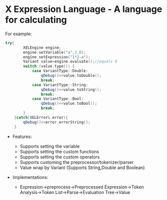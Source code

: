 # X Expression Language - A language for calculating
For example:
```C++
try{
		XELEngine engine;
		engine.setVariable("a",3.0);
		engine.setExpression("1*2-a");
		Variant value=engine.evaluate();//equals 0
		switch (value.type()) {
			case VariantType::Double:
				qDebug()<<value.toDouble();
				break;
			case VariantType::String:
				qDebug()<<value.toString();
				break;
			case VariantType::Bool:
				qDebug()<<value.toBool();
				break;
		}
	}catch(XELError& error){
		qDebug()<<error.errorString();
	}
```
* Features:

  * Supports setting the variable
  * Supports setting the custom functions
  * Supports setting the custom operators
  * Supports customing the preprocessor/tokenizer/parser
  * Value wrap by Variant (Supports String,Double and Boolean)
* Implementations:
  * Expression->preprocess->Preprocessed Expression->Token Analysis->Token List->Parse->Evaluation Tree->Value
